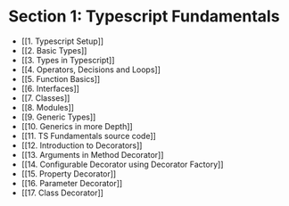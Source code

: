# Section 1: Typescript Fundamentals
- [[1. Typescript Setup]]
- [[2. Basic Types]]
- [[3. Types in Typescript]]
- [[4. Operators, Decisions and Loops]]
- [[5. Function Basics]]
- [[6. Interfaces]]
- [[7. Classes]]
- [[8. Modules]]
- [[9. Generic Types]]
- [[10. Generics in more Depth]]
- [[11. TS Fundamentals source code]]
- [[12. Introduction to Decorators]]
- [[13. Arguments in Method Decorator]]
- [[14. Configurable Decorator using Decorator Factory]]
- [[15. Property Decorator]]
- [[16.  Parameter Decorator]]
- [[17. Class Decorator]]
